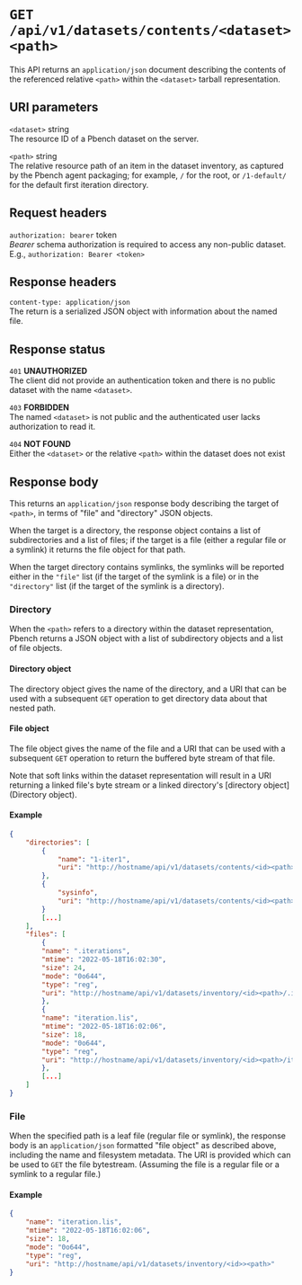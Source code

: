 # `GET /api/v1/datasets/contents/<dataset><path>`

This API returns an `application/json` document describing the contents of the referenced relative `<path>` within the `<dataset>` tarball representation.

## URI parameters

`<dataset>` string \
The resource ID of a Pbench dataset on the server.

`<path>`    string \
The relative resource path of an item in the dataset inventory, as captured by the Pbench agent packaging; for example, `/` for the root, or `/1-default/` for the default first iteration directory.

## Request headers

`authorization: bearer` token \
*Bearer* schema authorization is required to access any non-public dataset. E.g., `authorization: Bearer <token>`

## Response headers

`content-type: application/json` \
The return is a serialized JSON object with information about the named file.

## Response status

`401`   **UNAUTHORIZED** \
The client did not provide an authentication token and there is no public dataset with the name `<dataset>`.

`403`   **FORBIDDEN** \
The named `<dataset>` is not public and the authenticated user lacks authorization to read it.

`404`   **NOT FOUND** \
Either the `<dataset>` or the relative `<path>` within the dataset does not exist

## Response body

This returns an `application/json` response body describing the target of `<path>`, in terms of "file" and "directory" JSON objects.

When the target is a directory, the response object contains a list of subdirectories and a list of files; if the target is a file (either a regular file or a symlink) it returns the file object for that path.

When the target directory contains symlinks, the symlinks will be reported either in the `"file"` list (if the target of the symlink is a file) or in the `"directory"` list (if the target of the symlink is a directory).

### Directory

When the `<path>` refers to a directory within the dataset representation, Pbench returns a JSON object with a list of subdirectory objects and a list of file objects.

#### Directory object

The directory object gives the name of the directory, and a URI that can be used with a subsequent `GET` operation to get directory data about that nested path.

#### File object

The file object gives the name of the file and a URI that can be used with a subsequent `GET` operation to return the buffered byte stream of that file.

Note that soft links within the dataset representation will result in a URI returning a linked file's byte stream or a linked directory's [directory object](Directory object).

#### Example

```json
{
    "directories": [
        {
            "name": "1-iter1",
            "uri": "http://hostname/api/v1/datasets/contents/<id><path>/1-iter1"
        },
        {
            "sysinfo",
            "uri": "http://hostname/api/v1/datasets/contents/<id><path>/sysinfo"
        }
        [...]
    ],
    "files": [
        {
        "name": ".iterations",
        "mtime": "2022-05-18T16:02:30",
        "size": 24,
        "mode": "0o644",
        "type": "reg",
        "uri": "http://hostname/api/v1/datasets/inventory/<id><path>/.iterations"
        },
        {
        "name": "iteration.lis",
        "mtime": "2022-05-18T16:02:06",
        "size": 18,
        "mode": "0o644",
        "type": "reg",
        "uri": "http://hostname/api/v1/datasets/inventory/<id><path>/iteration.lis"
        },
        [...]
    ]
}
```

### File

When the specified path is a leaf file (regular file or symlink), the response body is an `application/json` formatted "file object" as described above, including the name and filesystem metadata. The URI is provided which can be used to `GET` the file bytestream. (Assuming the file is a regular file or a symlink to a regular file.)

#### Example

```json
{
    "name": "iteration.lis",
    "mtime": "2022-05-18T16:02:06",
    "size": 18,
    "mode": "0o644",
    "type": "reg",
    "uri": "http://hostname/api/v1/datasets/inventory/<id>><path>"
}
```